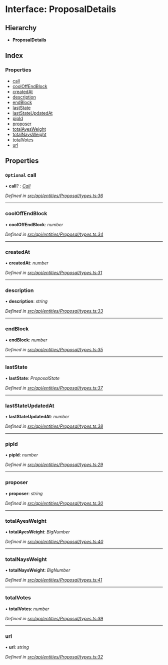 # Interface: ProposalDetails

## Hierarchy

* **ProposalDetails**

## Index

### Properties

* [call](proposaldetails.md#optional-call)
* [coolOffEndBlock](proposaldetails.md#cooloffendblock)
* [createdAt](proposaldetails.md#createdat)
* [description](proposaldetails.md#description)
* [endBlock](proposaldetails.md#endblock)
* [lastState](proposaldetails.md#laststate)
* [lastStateUpdatedAt](proposaldetails.md#laststateupdatedat)
* [pipId](proposaldetails.md#pipid)
* [proposer](proposaldetails.md#proposer)
* [totalAyesWeight](proposaldetails.md#totalayesweight)
* [totalNaysWeight](proposaldetails.md#totalnaysweight)
* [totalVotes](proposaldetails.md#totalvotes)
* [url](proposaldetails.md#url)

## Properties

### `Optional` call

• **call**? : *[Call](call.md)*

*Defined in [src/api/entities/Proposal/types.ts:36](https://github.com/PolymathNetwork/polymesh-sdk/blob/4660ab0/src/api/entities/Proposal/types.ts#L36)*

___

###  coolOffEndBlock

• **coolOffEndBlock**: *number*

*Defined in [src/api/entities/Proposal/types.ts:34](https://github.com/PolymathNetwork/polymesh-sdk/blob/4660ab0/src/api/entities/Proposal/types.ts#L34)*

___

###  createdAt

• **createdAt**: *number*

*Defined in [src/api/entities/Proposal/types.ts:31](https://github.com/PolymathNetwork/polymesh-sdk/blob/4660ab0/src/api/entities/Proposal/types.ts#L31)*

___

###  description

• **description**: *string*

*Defined in [src/api/entities/Proposal/types.ts:33](https://github.com/PolymathNetwork/polymesh-sdk/blob/4660ab0/src/api/entities/Proposal/types.ts#L33)*

___

###  endBlock

• **endBlock**: *number*

*Defined in [src/api/entities/Proposal/types.ts:35](https://github.com/PolymathNetwork/polymesh-sdk/blob/4660ab0/src/api/entities/Proposal/types.ts#L35)*

___

###  lastState

• **lastState**: *ProposalState*

*Defined in [src/api/entities/Proposal/types.ts:37](https://github.com/PolymathNetwork/polymesh-sdk/blob/4660ab0/src/api/entities/Proposal/types.ts#L37)*

___

###  lastStateUpdatedAt

• **lastStateUpdatedAt**: *number*

*Defined in [src/api/entities/Proposal/types.ts:38](https://github.com/PolymathNetwork/polymesh-sdk/blob/4660ab0/src/api/entities/Proposal/types.ts#L38)*

___

###  pipId

• **pipId**: *number*

*Defined in [src/api/entities/Proposal/types.ts:29](https://github.com/PolymathNetwork/polymesh-sdk/blob/4660ab0/src/api/entities/Proposal/types.ts#L29)*

___

###  proposer

• **proposer**: *string*

*Defined in [src/api/entities/Proposal/types.ts:30](https://github.com/PolymathNetwork/polymesh-sdk/blob/4660ab0/src/api/entities/Proposal/types.ts#L30)*

___

###  totalAyesWeight

• **totalAyesWeight**: *BigNumber*

*Defined in [src/api/entities/Proposal/types.ts:40](https://github.com/PolymathNetwork/polymesh-sdk/blob/4660ab0/src/api/entities/Proposal/types.ts#L40)*

___

###  totalNaysWeight

• **totalNaysWeight**: *BigNumber*

*Defined in [src/api/entities/Proposal/types.ts:41](https://github.com/PolymathNetwork/polymesh-sdk/blob/4660ab0/src/api/entities/Proposal/types.ts#L41)*

___

###  totalVotes

• **totalVotes**: *number*

*Defined in [src/api/entities/Proposal/types.ts:39](https://github.com/PolymathNetwork/polymesh-sdk/blob/4660ab0/src/api/entities/Proposal/types.ts#L39)*

___

###  url

• **url**: *string*

*Defined in [src/api/entities/Proposal/types.ts:32](https://github.com/PolymathNetwork/polymesh-sdk/blob/4660ab0/src/api/entities/Proposal/types.ts#L32)*
